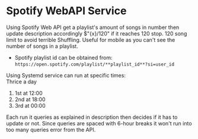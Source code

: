 # Spotify WebAPI Service 

Using Spotify Web API get a playlist's amount of songs in number then update description accordingly $"{x}/120" if it reaches 120 stop. 120 song limit to avoid terrible Shuffling. Useful for mobile as you can't see the number of songs in a playlist.

- Spotify playlist id can be obtained from: `https://open.spotify.com/playlist/**playlist_id**?si=user_id`

Using Systemd service can run at specific times:\
Thrice a day
1. 1st at 12:00
2. 2nd at 18:00
3. 3rd at 00:00





Each run it queries as explained in description then decides if it has to update or not. Since queries are spaced with 6-hour breaks it won't run into too many queries error from the API.
